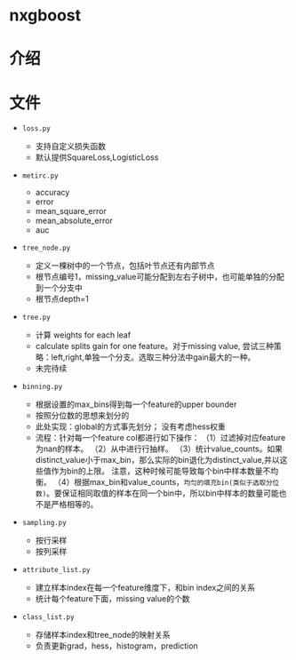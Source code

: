 # nxgboost

# 介绍

# 文件
* `loss.py` 
    * 支持自定义损失函数
    * 默认提供SquareLoss,LogisticLoss

* `metirc.py`
    * accuracy
    * error
    * mean_square_error
    * mean_absolute_error
    * auc

* `tree_node.py`
    * 定义一棵树中的一个节点，包括叶节点还有内部节点
    * 根节点编号1，missing_value可能分配到左右子树中，也可能单独的分配到一个分支中
    * 根节点depth=1

* `tree.py`
    * 计算 weights for each leaf
    * calculate splits gain for one feature。对于missing value, 尝试三种策略：left,right,单独一个分支。选取三种分法中gain最大的一种。
    * 未完待续

* `binning.py`
    * 根据设置的max_bins得到每一个feature的upper bounder
    * 按照分位数的思想来划分的
    * 此处实现：global的方式事先划分； 没有考虑hess权重
    * 流程：针对每一个feature col都进行如下操作：
    （1）过滤掉对应feature为nan的样本。
    （2）从中进行行抽样。
    （3）统计value_counts。如果distinct_value小于max_bin，那么实际的bin退化为distinct_value,并以这些值作为bin的上限。 
     注意，这种时候可能导致每个bin中样本数量不均衡。
    （4）根据max_bin和value_counts，`均匀的填充bin(类似于选取分位数)`。要保证相同取值的样本在同一个bin中，所以bin中样本的数量可能也不是严格相等的。

* `sampling.py`
    * 按行采样
    * 按列采样

* `attribute_list.py`
    * 建立样本index在每一个feature维度下，和bin index之间的关系
    * 统计每个feature下面，missing value的个数
   
* `class_list.py`
    * 存储样本index和tree_node的映射关系
    * 负责更新grad，hess，histogram，prediction
